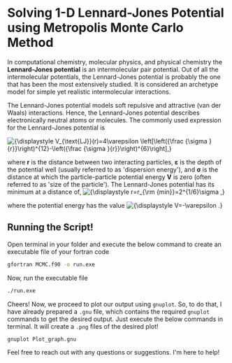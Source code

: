 # Solving 1-D Lennard-Jones Potential using Metropolis Monte Carlo Method


In computational chemistry, molecular physics, and physical chemistry the **Lennard-Jones potential** is an intermolecular pair potential. Out of all the intermolecular potentials, the Lennard-Jones potential is probably the one that has been the most extensively studied. It is considered an archetype model for simple yet realistic intermolecular interactions.

The Lennard-Jones potential models soft repulsive and attractive (van der Waals) interactions. Hence, the Lennard-Jones potential describes electronically neutral atoms or molecules. The commonly used expression for the Lennard-Jones potential is

![{\displaystyle V_{\text{LJ}}(r)=4\varepsilon \left[\left({\frac {\sigma }{r}}\right)^{12}-\left({\frac {\sigma }{r}}\right)^{6}\right],}](https://wikimedia.org/api/rest_v1/media/math/render/svg/82d16f77cae964a5c4c52fb89165dd5d596ee03f)

where **r** is the distance between two interacting particles, **ε** is the depth of the potential well (usually referred to as 'dispersion energy'), and **σ** is the distance at which the particle-particle potential energy **V** is zero (often referred to as 'size of the particle'). The Lennard-Jones potential has its minimum at a distance of, ![{\displaystyle r=r_{\rm {min}}=2^{1/6}\sigma ,}](https://wikimedia.org/api/rest_v1/media/math/render/svg/2bb226b8a7c821063a18eaa90413f86eb90ae410)

 where the potential energy has the value ![{\displaystyle V=-\varepsilon .}](https://wikimedia.org/api/rest_v1/media/math/render/svg/ddd4f5f5e84d49724da899b3a3c3e8c9f85d67c0)

## Running the Script!

Open terminal in your folder and execute the below command to create an executable file of your fortran code

```bash
gfortran MCMC.f90 -o run.exe
```

Now, run the executable file

```bash
./run.exe
```

Cheers! Now, we proceed to plot our output using `gnuplot`. So, to do that, I have already prepared a `.gnu` file, which contains the required `gnuplot` commands to get the desired output. Just execute the below commands in terminal. It will create a `.png` files of the desired plot!

```bash
gnuplot Plot_graph.gnu
```

Feel free to reach out with any questions or suggestions. I'm here to help!

